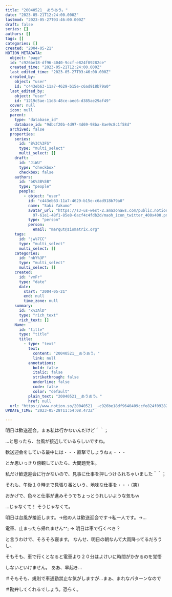 ```yaml
---
title: "20040521__あうあう。"
date: "2023-05-21T12:24:00.000Z"
lastmod: "2023-05-27T03:46:00.000Z"
draft: false
series: []
authors: []
tags: []
categories: []
created: "2004-05-21"
NOTION_METADATA:
  object: "page"
  id: "c926be18-df96-4040-9ccf-e824f09282ce"
  created_time: "2023-05-21T12:24:00.000Z"
  last_edited_time: "2023-05-27T03:46:00.000Z"
  created_by:
    object: "user"
    id: "c443eb63-11a7-4629-b15e-c6ad918b79a0"
  last_edited_by:
    object: "user"
    id: "1219c5ae-11d8-48ce-aec6-d385ae29af49"
  cover: null
  icon: null
  parent:
    type: "database_id"
    database_id: "9dbcf20b-4d97-4d69-98ba-8ae9c8c1f58d"
  archived: false
  properties:
    series:
      id: "B%3C%3FS"
      type: "multi_select"
      multi_select: []
    draft:
      id: "JiWU"
      type: "checkbox"
      checkbox: false
    authors:
      id: "bK%3B%5B"
      type: "people"
      people:
        - object: "user"
          id: "c443eb63-11a7-4629-b15e-c6ad918b79a0"
          name: "Saki Yakumo"
          avatar_url: "https://s3-us-west-2.amazonaws.com/public.notion-static.com/3ad1c4\
            97-61e1-48f1-85e8-6acf4c4fdb2d/maoh_icon_twitter_400x400.png"
          type: "person"
          person:
            email: "marqut@ziomatrix.org"
    tags:
      id: "jw%7CC"
      type: "multi_select"
      multi_select: []
    categories:
      id: "nbY%3F"
      type: "multi_select"
      multi_select: []
    created:
      id: "vmFr"
      type: "date"
      date:
        start: "2004-05-21"
        end: null
        time_zone: null
    summary:
      id: "x%3AlD"
      type: "rich_text"
      rich_text: []
    Name:
      id: "title"
      type: "title"
      title:
        - type: "text"
          text:
            content: "20040521__あうあう。"
            link: null
          annotations:
            bold: false
            italic: false
            strikethrough: false
            underline: false
            code: false
            color: "default"
          plain_text: "20040521__あうあう。"
          href: null
  url: "https://www.notion.so/20040521__-c926be18df9640409ccfe824f09282ce"
UPDATE_TIME: "2023-05-28T11:54:08.473Z"

---
```

<link rel="stylesheet" href="https://cdn.jsdelivr.net/npm/katex@0.16.2/dist/katex.min.css" integrity="sha384-bYdxxUwYipFNohQlHt0bjN/LCpueqWz13HufFEV1SUatKs1cm4L6fFgCi1jT643X" crossorigin="anonymous">


明日は歓送迎会。まぁ私は行かないんだけど＾＾；


…と思ったら、台風が接近しているらしいですね。


歓送迎会をしている最中には・・・直撃でしょうねぇ・・・


とか思いっきり傍観していたら、大問題発生。


私だけ歓送迎会に行かないので、見事に仕事を押しつけられちゃいました＾＾；


それも、午後１０時まで見張り番という、地味な仕事を・・・（笑）


おかげで、色々と仕事が進みそうでちょっとうれしいような気もｗ


…じゃなくて！ そうじゃなくて。


明日は台風が接近します。→他の人は歓送迎会です→私一人です。→…


電車、止まったら帰れません^^; → 明日は車で行くべき？


と言うわけで、そろそろ寝ます。 なんせ、明日の朝なんて大雨降ってるだろうし、


そもそも、車で行くとなると電車より２０分はよけいに時間がかかるのを覚悟


しないといけません。 ああ、早起き…


＃そもそも、規則で車通勤禁止な気がしますが…まぁ、まれなパターンなので


＃勘弁してくれるでしょう。恐らく。


